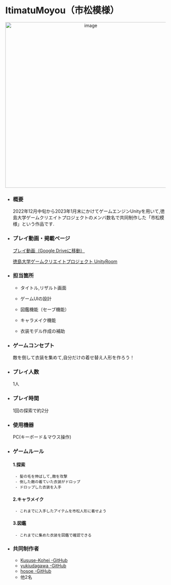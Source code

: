 # ItimatuMoyou（市松模様）

<p  align="center"><img width="521" alt="image" src="https://github.com/hirokazu1108/ItimatuMoyou/assets/87222170/03486443-112c-4062-b214-f6ab6dd52537"></p>


- ### 概要
  2022年12月中旬から2023年1月末にかけてゲームエンジンUnityを用いて,徳島大学ゲームクリエイトプロジェクトのメンバ数名で共同制作した「市松模様」という作品です.

- ### プレイ動画・掲載ページ
   [プレイ動画（Google Driveに移動）](https://drive.google.com/drive/u/1/folders/1QlGOesiHKCc60sRfaEiHR3TlQCjtcapf)
   
   [徳島大学ゲームクリエイトプロジェクト UnityRoom](https://unityroom.com/users/s51bljtz6nox4i0vrd8a)

- ### 担当箇所
   - タイトル,リザルト画面

   - ゲームUIの設計

   - 図鑑機能（セーブ機能）

   - キャラメイク機能
 
   - 衣装モデル作成の補助

- ### ゲームコンセプト
  敵を倒して衣装を集めて,自分だけの着せ替え人形を作ろう！

- ### プレイ人数
   1人

- ### プレイ時間
   1回の探索で約2分

- ### 使用機器
   PC(キーボード＆マウス操作)

- ### ゲームルール
   #### 1.探索
       - 髪の毛を伸ばして,敵を攻撃
       - 倒した敵の着ていた衣装がドロップ
       - ドロップした衣装を入手
   #### 2.キャラメイク
       - これまでに入手したアイテムを市松人形に着せよう
   #### 3.図鑑
       - これまでに集めた衣装を図鑑で確認できる

- ### 共同制作者
   - [Kususe-Kohei -GitHub](https://github.com/Kususe-Kohei)
   - [yukiudagawa -GitHub](https://github.com/yukiudagawa) 
   - [hosoe -GitHub](https://github.com/t-hosoe)
   - 他2名
   

